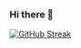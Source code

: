 ### Hi there 👋
[![GitHub Streak](https://streak-stats.demolab.com?user=EgydioBNeto&theme=dark&hide_border=true&border_radius=10&date_format=j%2Fn%5B%2FY%5D&card_width=1000)](https://git.io/streak-stats)
<!--
**EgydioBNeto/EgydioBNeto** is a ✨ _special_ ✨ repository because its `README.md` (this file) appears on your GitHub profile.

Here are some ideas to get you started:

- 🔭 I’m currently working on ...
- 🌱 I’m currently learning ...
- 👯 I’m looking to collaborate on ...
- 🤔 I’m looking for help with ...
- 💬 Ask me about ...
- 📫 How to reach me: ...
- 😄 Pronouns: ...
- ⚡ Fun fact: ...
-->
